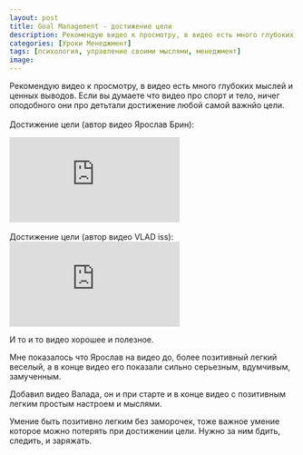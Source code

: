```yaml
---
layout: post
title: Goal Management - достижение цели
description: Рекомендую видео к просмотру, в видео есть много глубоких мыслей и ценных выводов. Если вы думаете что видео про спорт и тело, ничего подобного, они про детали достижения любой важной вам цели.
categories: [Уроки Менеджмент]
tags: [психология, управление своими мыслями, менеджмент]
image:
---
```

Рекомендую видео к просмотру, в видео есть много глубоких мыслей и ценных выводов. Если вы думаете что видео про спорт и тело, ничег оподобного они про детьтали достижение любой самой важнйо цели.
<br><br>
Достижение цели (автор видео Ярослав Брин):
<div class="yt-video-container-1">
    <iframe src="https://www.youtube.com/embed/Npqmqry752Q?rel=0" frameborder="0" allowfullscreen></iframe>    
</div>
<br>
Достижение цели (автор видео VLAD iss):
<div class="yt-video-container-1">
    <iframe src="https://www.youtube.com/embed/xdjEz0oWINo?rel=0" frameborder="0" allowfullscreen></iframe>    
</div>

И то и то видео хорошее и полезное.

Мне показалось что Ярослав на видео до, более позитивный легкий веселый, а в конце видео его показали сильно серьезным, вдумчивым, замученным.

Добавил видео Валада, он и при старте и в конце видео с позитивным легким простым настроем и мыслями.

Умение быть позитивно легким без заморочек, тоже важное умение которое можно потерять при достижении цели. Нужно за ним бдить, следить, и заряжать.
